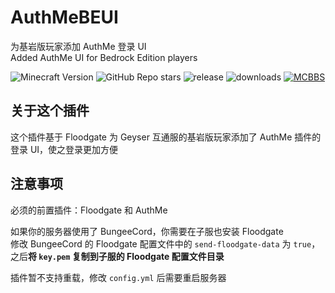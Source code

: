 # AuthMeBEUI
为基岩版玩家添加 AuthMe 登录 UI\
Added AuthMe UI for Bedrock Edition players

![Minecraft Version](https://img.shields.io/badge/Minecraft-1.18~1.19-green) ![GitHub Repo stars](https://img.shields.io/github/stars/klxf/AuthMeBEUI) ![release](https://img.shields.io/github/v/release/klxf/AuthMeBEUI) ![downloads](https://img.shields.io/github/downloads/klxf/AuthMeBEUI/latest/total) [![MCBBS](https://img.shields.io/badge/MCBBS-v4%20Page-green)](https://beta.mcbbs.net/resource/servermod/et7spw1n)

## 关于这个插件
这个插件基于 Floodgate 为 Geyser 互通服的基岩版玩家添加了 AuthMe 插件的登录 UI，使之登录更加方便

## 注意事项
必须的前置插件：Floodgate 和 AuthMe

如果你的服务器使用了 BungeeCord，你需要在子服也安装 Floodgate\
修改 BungeeCord 的 Floodgate 配置文件中的 `send-floodgate-data` 为 `true`，之后**将 `key.pem` 复制到子服的 Floodgate 配置文件目录**

插件暂不支持重载，修改 `config.yml` 后需要重启服务器

